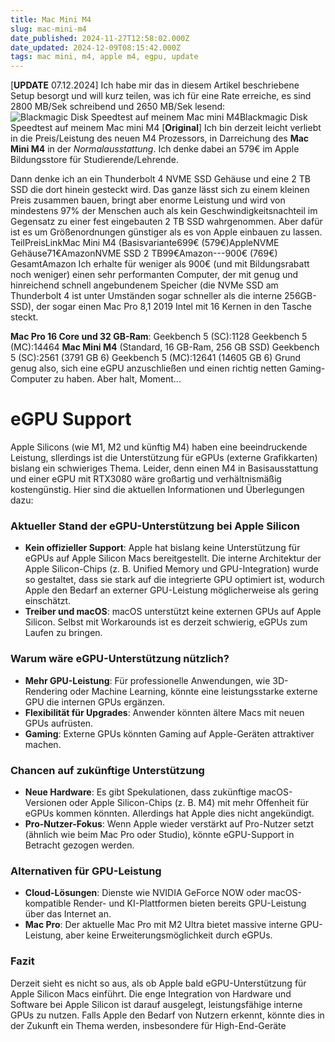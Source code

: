 ```yaml
---
title: Mac Mini M4
slug: mac-mini-m4
date_published: 2024-11-27T12:58:02.000Z
date_updated: 2024-12-09T08:15:42.000Z
tags: mac mini, m4, apple m4, egpu, update
---
```


[**UPDATE** 07.12.2024] Ich habe mir das in diesem Artikel beschriebene Setup besorgt und will kurz teilen, was ich für eine Rate erreiche, es sind 2800 MB/Sek schreibend und 2650 MB/Sek lesend:
![Blackmagic Disk Speedtest auf meinem Mac mini M4](__GHOST_URL__/content/images/2024/12/DiskSpeedTest.png)Blackmagic Disk Speedtest auf meinem Mac mini M4
[**Original**] Ich bin derzeit leicht verliebt in die Preis/Leistung des neuen M4 Prozessors, in Darreichung des **Mac Mini M4** in der *Normalausstattung*. Ich denke dabei an 579€ im Apple Bildungsstore für Studierende/Lehrende. 

Dann denke ich an ein Thunderbolt 4 NVME SSD Gehäuse und eine 2 TB SSD die dort hinein gesteckt wird. Das ganze lässt sich zu einem kleinen Preis zusammen bauen, bringt aber enorme Leistung und wird von mindestens 97% der Menschen auch als kein Geschwindigkeitsnachteil im Gegensatz zu einer fest eingebauten 2 TB SSD wahrgenommen. Aber dafür ist es um Größenordnungen günstiger als es von Apple einbauen zu lassen.
TeilPreisLinkMac Mini M4 (Basisvariante699€ (579€)AppleNVME Gehäuse71€AmazonNVME SSD 2 TB99€Amazon---900€ (769€) GesamtAmazon
Ich erhalte für weniger als 900€ (und mit Bildungsrabatt noch weniger) einen sehr performanten Computer, der mit genug und hinreichend schnell angebundenem Speicher (die NVMe SSD am Thunderbolt 4 ist unter Umständen sogar schneller als die interne 256GB-SSD), der sogar einen Mac Pro 8,1 2019 Intel mit 16 Kernen in den Tasche steckt.

**Mac Pro 16 Core und 32 GB-Ram**: 
Geekbench 5 (SC):1128 Geekbench 5 (MC):14464 
**Mac Mini M4** (Standard, 16 GB-Ram, 256 GB SSD)
Geekbench 5 (SC):2561 (3791 GB 6) Geekbench 5 (MC):12641 (14605 GB 6) 
Grund genug also, sich eine eGPU anzuschließen und einen richtig netten Gaming-Computer zu haben. Aber halt, Moment...

# eGPU Support

Apple Silicons (wie M1, M2 und künftig M4) haben eine beeindruckende Leistung, sllerdings ist die Unterstützung für eGPUs (externe Grafikkarten) bislang ein schwieriges Thema. Leider, denn einen M4 in Basisausstattung und einer eGPU mit RTX3080 wäre großartig und verhältnismäßig kostengünstig. Hier sind die aktuellen Informationen und Überlegungen dazu:

### **Aktueller Stand der eGPU-Unterstützung bei Apple Silicon**

- **Kein offizieller Support**: Apple hat bislang keine Unterstützung für eGPUs auf Apple Silicon Macs bereitgestellt. Die interne Architektur der Apple Silicon-Chips (z. B. Unified Memory und GPU-Integration) wurde so gestaltet, dass sie stark auf die integrierte GPU optimiert ist, wodurch Apple den Bedarf an externer GPU-Leistung möglicherweise als gering einschätzt.
- **Treiber und macOS**: macOS unterstützt keine externen GPUs auf Apple Silicon. Selbst mit Workarounds ist es derzeit schwierig, eGPUs zum Laufen zu bringen.

### **Warum wäre eGPU-Unterstützung nützlich?**

- **Mehr GPU-Leistung**: Für professionelle Anwendungen, wie 3D-Rendering oder Machine Learning, könnte eine leistungsstarke externe GPU die internen GPUs ergänzen.
- **Flexibilität für Upgrades**: Anwender könnten ältere Macs mit neuen GPUs aufrüsten.
- **Gaming**: Externe GPUs könnten Gaming auf Apple-Geräten attraktiver machen.

### **Chancen auf zukünftige Unterstützung**

- **Neue Hardware**: Es gibt Spekulationen, dass zukünftige macOS-Versionen oder Apple Silicon-Chips (z. B. M4) mit mehr Offenheit für eGPUs kommen könnten. Allerdings hat Apple dies nicht angekündigt.
- **Pro-Nutzer-Fokus**: Wenn Apple wieder verstärkt auf Pro-Nutzer setzt (ähnlich wie beim Mac Pro oder Studio), könnte eGPU-Support in Betracht gezogen werden.

### **Alternativen für GPU-Leistung**

- **Cloud-Lösungen**: Dienste wie NVIDIA GeForce NOW oder macOS-kompatible Render- und KI-Plattformen bieten bereits GPU-Leistung über das Internet an.
- **Mac Pro**: Der aktuelle Mac Pro mit M2 Ultra bietet massive interne GPU-Leistung, aber keine Erweiterungsmöglichkeit durch eGPUs.

### **Fazit**

Derzeit sieht es nicht so aus, als ob Apple bald eGPU-Unterstützung für Apple Silicon Macs einführt. Die enge Integration von Hardware und Software bei Apple Silicon ist darauf ausgelegt, leistungsfähige interne GPUs zu nutzen. Falls Apple den Bedarf von Nutzern erkennt, könnte dies in der Zukunft ein Thema werden, insbesondere für High-End-Geräte
